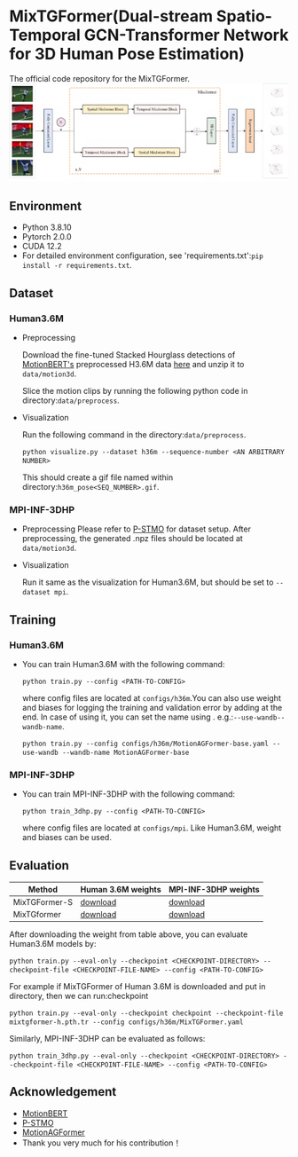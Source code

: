 # MixTGFormer(Dual-stream Spatio-Temporal GCN-Transformer Network for 3D Human Pose Estimation)

The official code repository for the MixTGFormer.
![mixtgformer.jpg](mixtgformer.jpg)

## Environment
* Python 3.8.10
* Pytorch 2.0.0
* CUDA 12.2
* For detailed environment configuration, see 'requirements.txt':`pip install -r requirements.txt`.

## Dataset
### Human3.6M
* Preprocessing

  Download the fine-tuned Stacked Hourglass detections of [MotionBERT's](https://github.com/Walter0807/MotionBERT/blob/main/docs/pose3d.md) preprocessed H3.6M data [here](https://onedrive.live.com/?authkey=%21AMG5RlzJp%2D7yTNw&id=A5438CD242871DF0%21206&cid=A5438CD242871DF0&parId=root&parQt=sharedby&o=OneUp) and unzip it to `data/motion3d`.
  
  Slice the motion clips by running the following python code in directory:`data/preprocess`.
* Visualization
  
  Run the following command in the directory:`data/preprocess`.
  ```
  python visualize.py --dataset h36m --sequence-number <AN ARBITRARY NUMBER>
  ```
  This should create a gif file named within directory:`h36m_pose<SEQ_NUMBER>.gif`.
### MPI-INF-3DHP
* Preprocessing
  Please refer to [P-STMO](https://github.com/paTRICK-swk/P-STMO#mpi-inf-3dhp) for dataset setup. After preprocessing, the generated .npz files should be located at `data/motion3d`.
* Visualization
  
  Run it same as the visualization for Human3.6M, but should be set to `--dataset mpi`.

## Training
### Human3.6M
* You can train Human3.6M with the following command:
  ```
  python train.py --config <PATH-TO-CONFIG>
  ```
  where config files are located at `configs/h36m`.You can also use weight and biases for logging the training and validation error by adding at the end. In case of using it, you can set the name using . e.g.:`--use-wandb--wandb-name`.
  ```
  python train.py --config configs/h36m/MotionAGFormer-base.yaml --use-wandb --wandb-name MotionAGFormer-base
  ```
### MPI-INF-3DHP
* You can train MPI-INF-3DHP with the following command:
   ```
  python train_3dhp.py --config <PATH-TO-CONFIG>
   ```
  where config files are located at `configs/mpi`. Like Human3.6M, weight and biases can be used.

## Evaluation
|  Method  | Human 3.6M weights	  | MPI-INF-3DHP weights  |
|  ----  | ----  | ----  |
| MixTGFormer-S  | [download](https://pan.baidu.com/s/1SZkUNa8Vf92eJcdTCq8pjQ) | [download]() |
| MixTGformer  | [download](https://pan.baidu.com/s/1SZkUNa8Vf92eJcdTCq8pjQ) | [download]() |

  After downloading the weight from table above, you can evaluate Human3.6M models by:
   ```
  python train.py --eval-only --checkpoint <CHECKPOINT-DIRECTORY> --checkpoint-file <CHECKPOINT-FILE-NAME> --config <PATH-TO-CONFIG>
   ```
  For example if MixTGFormer of Human 3.6M is downloaded and put in directory, then we can run:checkpoint
   ```
  python train.py --eval-only --checkpoint checkpoint --checkpoint-file mixtgformer-h.pth.tr --config configs/h36m/MixTGFormer.yaml
   ```
  Similarly, MPI-INF-3DHP can be evaluated as follows:
   ```
  python train_3dhp.py --eval-only --checkpoint <CHECKPOINT-DIRECTORY> --checkpoint-file <CHECKPOINT-FILE-NAME> --config <PATH-TO-CONFIG>
   ```

## Acknowledgement
* [MotionBERT](https://github.com/Walter0807/MotionBERT)
* [P-STMO](https://github.com/paTRICK-swk/P-STMO)
* [MotionAGFormer](https://github.com/TaatiTeam/MotionAGFormer)
* Thank you very much for his contribution！
